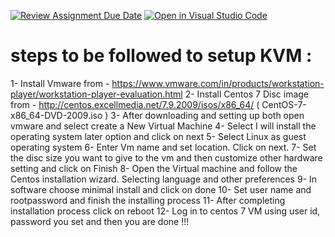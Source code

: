 [![Review Assignment Due Date](https://classroom.github.com/assets/deadline-readme-button-24ddc0f5d75046c5622901739e7c5dd533143b0c8e959d652212380cedb1ea36.svg)](https://classroom.github.com/a/MNKuYdJP)
[![Open in Visual Studio Code](https://classroom.github.com/assets/open-in-vscode-718a45dd9cf7e7f842a935f5ebbe5719a5e09af4491e668f4dbf3b35d5cca122.svg)](https://classroom.github.com/online_ide?assignment_repo_id=11082178&assignment_repo_type=AssignmentRepo)
 # steps to be followed to setup KVM :

1- Install Vmware from 
    - https://www.vmware.com/in/products/workstation-player/workstation-player-evaluation.html
2- Install Centos 7 Disc image from
    - http://centos.excellmedia.net/7.9.2009/isos/x86_64/ ( CentOS-7-x86_64-DVD-2009.iso )
3- After downloading and setting up both open vmware and select create a New Virtual Machine
4- Select I will install the operating system later option and click on next
5- Select Linux as guest operating system
6- Enter Vm name and set location. Click on next.
7- Set the disc size you want to give to the vm and then customize other hardware setting and click on Finish
8- Open the Virtual machine and follow the Centos installation wizard. Selecting language and other preferences
9- In software choose minimal install and click on done
10- Set user name and rootpassword and finish the installing process
11- After completing installation process click on reboot
12- Log in to centos 7 VM using user id, password you set and then you are done !!!  
